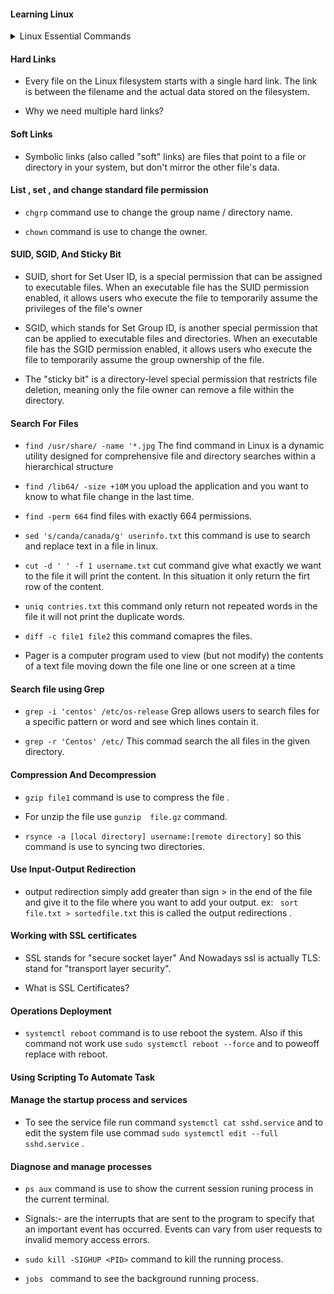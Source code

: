 ####  Learning Linux 

<details>
<summary>Linux Essential Commands</summary>
<ul>
<li>Linux remote text-mode login:
<p>For Remote text mode login uses use the SSH means Secure Shell untile the ssh telnet is used for remote connection , Telenet was highly insecure as it did not encrypt communication between you and the server you were connecting to. This meant that anyone on the same network with you can steal your linux user password and see everyting you did on that server during your telnet session. The SSh protocol uses strong encryption to avoid this and the OpenSSH Daemon is build very carefully to avoid security bugs as much as possible. </p>
</li>
<li> Linux Commands:
<p>

- command use a log listing format 

```
ls -l 
```
- TAB: Suggest and Autocomplete , so for example if print command ls /u and hit tab one time it automatically complete the /usr/ and hit 2 times tab it show you available directories.

- if you do not know the which command is use to make file use apropos create file it give you releate command to make file 

```
apropos create file 
```
- to list all hidden file and directories use 
`````
ls -a
`````

- Linux file system tree 
![](https://miro.medium.com/v2/resize:fit:720/format:webp/0*bFnHaO8eYpW3dSuz)

</p>
</li>

</ul>
</details>

#### Hard Links 
- Every file on the Linux filesystem starts with a single hard link. The link is between the filename and the actual data stored on the filesystem.

- Why we need multiple hard links?

#### Soft Links 
- Symbolic links (also called "soft" links) are files that point to a file or directory in your system, but don't mirror the other file's data.


#### List , set , and change standard file permission

-  ```` chgrp ````  command  use to change the group name / directory name.

- ``` chown ```  command is use to change the owner.

#### SUID, SGID, And Sticky Bit
- SUID, short for Set User ID, is a special permission that can be assigned to executable files. When an executable file has the SUID permission enabled, it allows users who execute the file to temporarily assume the privileges of the file's owner

- SGID, which stands for Set Group ID, is another special permission that can be applied to executable files and directories. When an executable file has the SGID permission enabled, it allows users who execute the file to temporarily assume the group ownership of the file.

- The "sticky bit" is a directory-level special permission that restricts file deletion, meaning only the file owner can remove a file within the directory.


#### Search For Files 

 - ``` find /usr/share/ -name '*.jpg ```  The find command in Linux is a dynamic utility designed for comprehensive file and directory searches within a hierarchical structure

 - ``` find /lib64/ -size +10M ``` you upload the application and you want to know to what file change in the last time.

-  ``` find -perm 664 ``` find files with exactly 664 permissions.

- ``` sed 's/canda/canada/g' userinfo.txt ``` this command is use to search and replace text in a file in linux.


- ``` cut -d ' ' -f 1 username.txt ``` cut command give what exactly we want to the file it will print the content. In this situation it only return the firt row of the content.

- ``` uniq contries.txt ``` this command only return not repeated words in the file it will not print the duplicate words.


- ``` diff -c file1 file2 ``` this command comapres  the files.

- Pager is a computer program used to view (but not modify) the contents of a text file moving down the file one line or one screen at a time

#### Search file using Grep 

- ``` grep -i 'centos' /etc/os-release ``` Grep allows users to search files for a specific pattern or word and see which lines contain it.

- ``` grep -r 'Centos' /etc/ ``` This commad search the all files in the given directory.

#### Compression And Decompression 
- ``` gzip file1 ``` command is use to compress the file .

- For unzip the file use ``` gunzip  file.gz ``` command.

-  ``` rsynce -a [local directory] username:[remote directory] ``` so this command is use to syncing two directories.

#### Use Input-Output Redirection

- output redirection simply add  greater than sign > in the end of the file and give it to the file where you want to add your output. ex: ```  sort file.txt > sortedfile.txt ``` this is called the output redirections .

#### Working with SSL certificates

- SSL stands for "secure socket layer" And Nowadays ssl is actually TLS: stand for "transport layer security".

- What is SSL Certificates?

#### Operations Deployment

- ``` systemctl reboot ``` command is to use reboot the system. Also if this command not work use ``` sudo systemctl reboot --force ``` and to poweoff replace with reboot.


#### Using Scripting To Automate Task

#### Manage  the startup process and services

-  To see the service file run command ``` systemctl cat sshd.service ``` and to edit the system file use commad ``` sudo systemctl edit --full sshd.service ``` .

#### Diagnose and manage processes
- ``` ps aux ``` command is use to show the current session runing process in the current terminal.

- Signals:- are the interrupts that are sent to the program to specify that an important event has occurred. Events can vary from user requests to invalid memory access errors.

- ``` sudo kill -SIGHUP <PID> ``` command to kill the running process.

- ``` jobs  ``` command to see the background running process.


